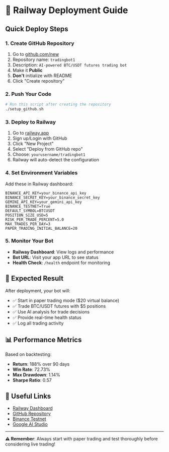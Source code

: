 # 🚂 Railway Deployment Guide

## Quick Deploy Steps

### 1. Create GitHub Repository
1. Go to [github.com/new](https://github.com/new)
2. Repository name: `tradingbot1`
3. Description: `AI-powered BTC/USDT futures trading bot`
4. Make it **Public**
5. **Don't** initialize with README
6. Click "Create repository"

### 2. Push Your Code
```bash
# Run this script after creating the repository
./setup_github.sh
```

### 3. Deploy to Railway
1. Go to [railway.app](https://railway.app)
2. Sign up/Login with GitHub
3. Click "New Project"
4. Select "Deploy from GitHub repo"
5. Choose: `yourusername/tradingbot1`
6. Railway will auto-detect the configuration

### 4. Set Environment Variables
Add these in Railway dashboard:

```env
BINANCE_API_KEY=your_binance_api_key
BINANCE_SECRET_KEY=your_binance_secret_key
GEMINI_API_KEY=your_gemini_api_key
BINANCE_TESTNET=True
DEFAULT_SYMBOL=BTCUSDT
POSITION_SIZE_USD=5
RISK_PER_TRADE_PERCENT=5.0
MAX_TRADES_PER_DAY=3
PAPER_TRADING_INITIAL_BALANCE=20
```

### 5. Monitor Your Bot
- **Railway Dashboard**: View logs and performance
- **Bot URL**: Visit your app URL to see status
- **Health Check**: `/health` endpoint for monitoring

## 🎯 Expected Result
After deployment, your bot will:
- ✅ Start in paper trading mode ($20 virtual balance)
- ✅ Trade BTC/USDT futures with $5 positions
- ✅ Use AI analysis for trade decisions
- ✅ Provide real-time health status
- ✅ Log all trading activity

## 📊 Performance Metrics
Based on backtesting:
- **Return**: 188% over 90 days
- **Win Rate**: 72.73%
- **Max Drawdown**: 1.14%
- **Sharpe Ratio**: 0.57

## 🔗 Useful Links
- [Railway Dashboard](https://railway.app/dashboard)
- [GitHub Repository](https://github.com/yourusername/tradingbot1)
- [Binance Testnet](https://testnet.binancefuture.com/)
- [Google AI Studio](https://makersuite.google.com/app/apikey)

---
**⚠️ Remember**: Always start with paper trading and test thoroughly before considering live trading!
